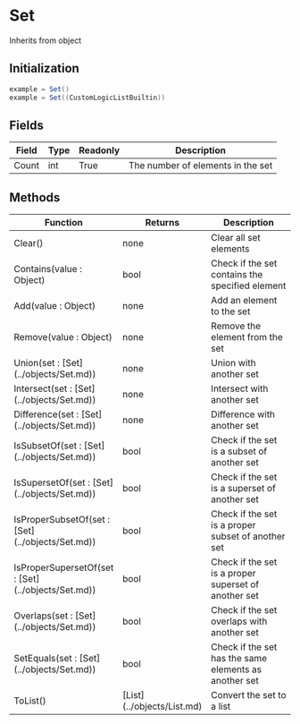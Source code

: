 # Set
Inherits from object
## Initialization
```csharp
example = Set()
example = Set((CustomLogicListBuiltin))
```
## Fields
|Field|Type|Readonly|Description|
|---|---|---|---|
|Count|int|True|The number of elements in the set|
## Methods
<table>
<colgroup><col style="width: 30%"/>
<col style="width: 20%"/>
<col style="width: 50%"/>
</colgroup>
<thead>
<tr>
<th>Function</th>
<th>Returns</th>
<th>Description</th>
</tr>
</thead>
<tbody>
<tr>
<td>Clear()</td>
<td>none</td>
<td>Clear all set elements</td>
</tr>
<tr>
<td>Contains(value : Object)</td>
<td>bool</td>
<td>Check if the set contains the specified element</td>
</tr>
<tr>
<td>Add(value : Object)</td>
<td>none</td>
<td>Add an element to the set</td>
</tr>
<tr>
<td>Remove(value : Object)</td>
<td>none</td>
<td>Remove the element from the set</td>
</tr>
<tr>
<td>Union(set : [Set](../objects/Set.md))</td>
<td>none</td>
<td>Union with another set</td>
</tr>
<tr>
<td>Intersect(set : [Set](../objects/Set.md))</td>
<td>none</td>
<td>Intersect with another set</td>
</tr>
<tr>
<td>Difference(set : [Set](../objects/Set.md))</td>
<td>none</td>
<td>Difference with another set</td>
</tr>
<tr>
<td>IsSubsetOf(set : [Set](../objects/Set.md))</td>
<td>bool</td>
<td>Check if the set is a subset of another set</td>
</tr>
<tr>
<td>IsSupersetOf(set : [Set](../objects/Set.md))</td>
<td>bool</td>
<td>Check if the set is a superset of another set</td>
</tr>
<tr>
<td>IsProperSubsetOf(set : [Set](../objects/Set.md))</td>
<td>bool</td>
<td>Check if the set is a proper subset of another set</td>
</tr>
<tr>
<td>IsProperSupersetOf(set : [Set](../objects/Set.md))</td>
<td>bool</td>
<td>Check if the set is a proper superset of another set</td>
</tr>
<tr>
<td>Overlaps(set : [Set](../objects/Set.md))</td>
<td>bool</td>
<td>Check if the set overlaps with another set</td>
</tr>
<tr>
<td>SetEquals(set : [Set](../objects/Set.md))</td>
<td>bool</td>
<td>Check if the set has the same elements as another set</td>
</tr>
<tr>
<td>ToList()</td>
<td>[List](../objects/List.md)</td>
<td>Convert the set to a list</td>
</tr>
</tbody>
</table>

